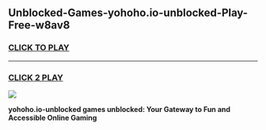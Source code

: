 
## Unblocked-Games-yohoho.io-unblocked-Play-Free-w8av8
<h3>
<a href="https://premium76.site?title=yohoho.io-unblocked&ref=17A">CLICK TO PLAY</a></h3>
<hr>

<h3>
<a href="https://premium76.site?title=yohoho.io-unblocked&ref=17A">CLICK 2 PLAY</a>
  
</h3>

<a href="https://premium76.site?title=yohoho.io-unblocked&ref=17A"><img src="https://clearcache.store/games.png"></a>


**yohoho.io-unblocked games unblocked: Your Gateway to Fun and Accessible Online Gaming**
